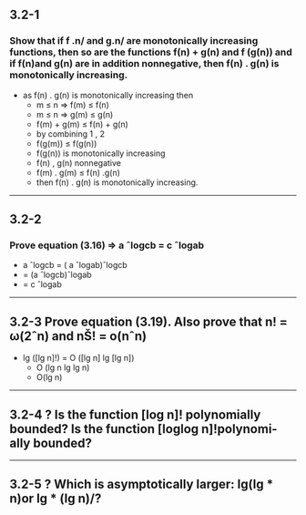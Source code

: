  ## 3.2-1
 ### Show that if f .n/ and g.n/ are monotonically increasing functions, then so are the functions f(n) + g(n) and f (g(n)) and if f(n)and g(n) are in addition nonnegative, then f(n) . g(n) is monotonically increasing.
 - as f(n) . g(n) is monotonically increasing then 
     - m ≤ n => f(m) ≤ f(n) 
     - m ≤ n => g(m) ≤ g(n) 
     - f(m) + g(m) ≤  f(n) + g(n) 
     - by combining 1 , 2 
     - f(g(m)) ≤ f(g(n))
     - f(g(n)) is monotonically increasing
     - f(n) , g(n) nonnegative
     - f(m) . g(m) ≤ f(n) .g(n) 
     - then f(n) . g(n) is monotonically increasing.
 ---
 ## 3.2-2
 ### Prove equation (3.16) => a ˆlogcb = c ˆlogab
 -  a ˆlogcb = ( a ˆlogab)ˆlogcb
 - = (a ˆlogcb)ˆlogab
 - =  c ˆlogab
 ---
 ## 3.2-3 Prove equation (3.19). Also prove that n! = ω(2ˆn) and nŠ! = o(nˆn)
 - lg ([lg n]!) = O ([lg n] lg [lg n])
     -  O (lg n lg lg n)
     - O(lg n)

 ---
  ## 3.2-4 ? Is the function [log n]! polynomially bounded? Is the function [loglog n]!polynomi- ally bounded?
  --- 
  ## 3.2-5 ? Which is asymptotically larger: lg(lg * n)or lg * (lg n)/?

 
